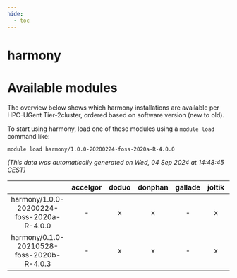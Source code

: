 ```yaml
---
hide:
  - toc
---
```


harmony
=======

# Available modules


The overview below shows which harmony installations are available per HPC-UGent Tier-2cluster, ordered based on software version (new to old).

To start using harmony, load one of these modules using a `module load` command like:

```shell
module load harmony/1.0.0-20200224-foss-2020a-R-4.0.0
```

*(This data was automatically generated on Wed, 04 Sep 2024 at 14:48:45 CEST)*  

| |accelgor|doduo|donphan|gallade|joltik|shinx|skitty|
| :---: | :---: | :---: | :---: | :---: | :---: | :---: | :---: |
|harmony/1.0.0-20200224-foss-2020a-R-4.0.0|-|x|x|-|x|-|x|
|harmony/0.1.0-20210528-foss-2020b-R-4.0.3|-|x|x|-|x|-|x|
